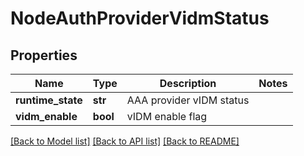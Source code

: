 # NodeAuthProviderVidmStatus

## Properties
Name | Type | Description | Notes
------------ | ------------- | ------------- | -------------
**runtime_state** | **str** | AAA provider vIDM status | 
**vidm_enable** | **bool** | vIDM enable flag | 

[[Back to Model list]](../README.md#documentation-for-models) [[Back to API list]](../README.md#documentation-for-api-endpoints) [[Back to README]](../README.md)

